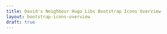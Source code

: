 ```yaml
---
title: David's Neighbour Hugo Libs Bootstrap Icons Overview
layout: bootstrap-icons-overview
draft: true
---
```

